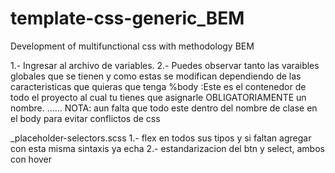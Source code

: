 # template-css-generic_BEM
Development of multifunctional css with methodology BEM

1.- Ingresar al archivo de variables.
2.- Puedes observar tanto las varaibles globales que se tienen y como estas se modifican dependiendo de las caracteristicas que quieras que tenga
	%body   :Este es el contenedor de todo el proyecto al cual tu tienes que asignarle OBLIGATORIAMENTE un nombre. 
            <body class="name-here">
                ......
            </body>
            NOTA: aun falta que todo este dentro del nombre de clase en el body para evitar conflictos de css



_placeholder-selectors.scss
1.- flex en todos sus tipos y si faltan agregar con esta misma sintaxis ya echa
2.- estandarizacion del btn y select, ambos con hover







